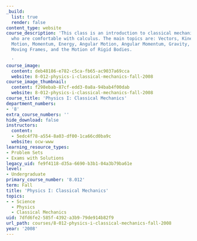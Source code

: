 ```yaml
---
_build:
  list: true
  render: false
content_type: website
course_description: 'This class is an introduction to classical mechanics for students
  who are comfortable with calculus. The main topics are: Vectors, Kinematics, Forces,
  Motion, Momentum, Energy, Angular Motion, Angular Momentum, Gravity, Planetary Motion,
  Moving Frames, and the Motion of Rigid Bodies.

  '
course_image:
  content: deb48186-e782-c5ca-fb65-ac9037a69cca
  website: 8-012-physics-i-classical-mechanics-fall-2008
course_image_thumbnail:
  content: f298ebab-87cf-edd3-0a8a-94bab4f00dab
  website: 8-012-physics-i-classical-mechanics-fall-2008
course_title: 'Physics I: Classical Mechanics'
department_numbers:
- '8'
extra_course_numbers: ''
hide_download: false
instructors:
  content:
  - 5edc4f78-a554-8a03-df00-1ca66cd0ba9c
  website: ocw-www
learning_resource_types:
- Problem Sets
- Exams with Solutions
legacy_uid: fe9f4118-d35a-6690-b3b1-04a3b79ba61e
level:
- Undergraduate
primary_course_number: '8.012'
term: Fall
title: 'Physics I: Classical Mechanics'
topics:
- - Science
  - Physics
  - Classical Mechanics
uid: 7dfd6fe2-585f-4392-a3b9-79de914b82f9
url_path: courses/8-012-physics-i-classical-mechanics-fall-2008
year: '2008'
---
```

